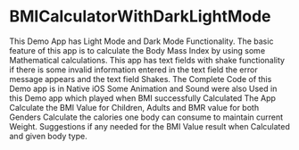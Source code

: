 # BMICalculatorWithDarkLightMode
This Demo App has Light Mode and Dark Mode Functionality. 
The basic feature of this app is to calculate the Body Mass Index by using some Mathematical calculations. 
This app has text fields with shake functionality if there is some invalid information entered in the text field the error message appears and the text field Shakes.
 The Complete Code of this Demo app is in Native iOS Some Animation and Sound were also Used in this Demo app which played when BMI successfully 
 Calculated The App Calculate the BMI Value for Children, Adults and BMR value for both Genders Calculate the calories one body can consume to maintain current Weight. 
 Suggestions if any needed for the BMI Value result when Calculated and given body type.
 


